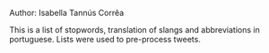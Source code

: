 Author: Isabella Tannús Corrêa

This is a list of stopwords, translation of slangs and abbreviations in portuguese. Lists were used to pre-process tweets.

